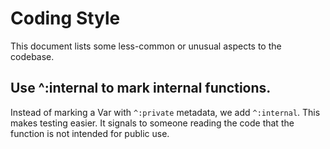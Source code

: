 # Coding Style

This document lists some less-common or unusual aspects to the codebase.

## Use ^:internal to mark internal functions.

Instead of marking a Var with `^:private` metadata, we add `^:internal`. This
makes testing easier. It signals to someone reading the code that the function
is not intended for public use.
